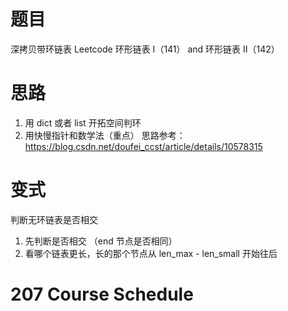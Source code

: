 # 题目
深拷贝带环链表
Leetcode 环形链表 I（141） and 环形链表 II（142）
# 思路
1. 用 dict 或者 list 开拓空间判环
2. 用快慢指针和数学法（重点）
思路参考： https://blog.csdn.net/doufei_ccst/article/details/10578315


# 变式
判断无环链表是否相交
1. 先判断是否相交 （end 节点是否相同）
2. 看哪个链表更长，长的那个节点从 len_max - len_small 开始往后



# 207 Course Schedule